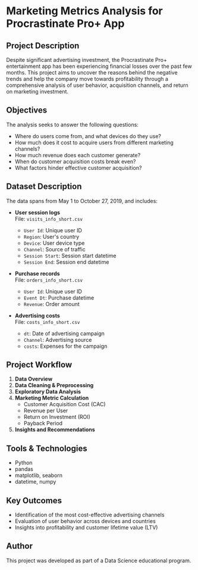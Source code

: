 # Marketing Metrics Analysis for Procrastinate Pro+ App

## Project Description  
Despite significant advertising investment, the Procrastinate Pro+ entertainment app has been experiencing financial losses over the past few months. This project aims to uncover the reasons behind the negative trends and help the company move towards profitability through a comprehensive analysis of user behavior, acquisition channels, and return on marketing investment.

## Objectives  
The analysis seeks to answer the following questions:
- Where do users come from, and what devices do they use?
- How much does it cost to acquire users from different marketing channels?
- How much revenue does each customer generate?
- When do customer acquisition costs break even?
- What factors hinder effective customer acquisition?

## Dataset Description  
The data spans from May 1 to October 27, 2019, and includes:

- **User session logs**  
  File: `visits_info_short.csv`  
  - `User Id`: Unique user ID  
  - `Region`: User's country  
  - `Device`: User device type  
  - `Channel`: Source of traffic  
  - `Session Start`: Session start datetime  
  - `Session End`: Session end datetime  

- **Purchase records**  
  File: `orders_info_short.csv`  
  - `User Id`: Unique user ID  
  - `Event Dt`: Purchase datetime  
  - `Revenue`: Order amount  

- **Advertising costs**  
  File: `costs_info_short.csv`  
  - `dt`: Date of advertising campaign  
  - `Channel`: Advertising source  
  - `costs`: Expenses for the campaign  

## Project Workflow  
1. **Data Overview**  
2. **Data Cleaning & Preprocessing**  
3. **Exploratory Data Analysis**  
4. **Marketing Metric Calculation**  
   - Customer Acquisition Cost (CAC)  
   - Revenue per User  
   - Return on Investment (ROI)  
   - Payback Period  
5. **Insights and Recommendations**

## Tools & Technologies  
- Python  
- pandas  
- matplotlib, seaborn  
- datetime, numpy  

## Key Outcomes  
- Identification of the most cost-effective advertising channels  
- Evaluation of user behavior across devices and countries  
- Insights into profitability and customer lifetime value (LTV)

## Author  
This project was developed as part of a Data Science educational program.
